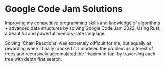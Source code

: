 # Google Code Jam Solutions

Improving my competitive programming skills and knowledge of algorithms + advanced data structures by solving Google Code Jam 2022. Using Rust, a beautiful and powerful memory-safe language.

Solving 'Chain Reactions' was extremely difficult for me, but equally as rewarding when I finally cracked it. I modeled the problem as a forest of trees and recursively accumulated the 'maximum fun' by traversing each tree with depth first search.